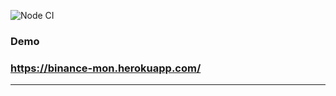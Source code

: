 ![Node CI](https://github.com/mbalyura/binance/workflows/Node%20CI/badge.svg)

### Demo
### https://binance-mon.herokuapp.com/
---
